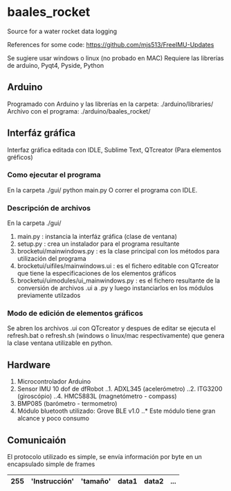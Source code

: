 # baales_rocket
Source for a water rocket data logging

References for some code:
https://github.com/mjs513/FreeIMU-Updates

Se sugiere usar windows o linux (no probado en MAC)
Requiere las librerías de arduino, Pyqt4, Pyside, Python

## Arduino

Programado con Arduino y las librerías en la carpeta: ./arduino/libraries/
Archivo con el programa: ./arduino/baales_rocket/

## Interfáz gráfica

Interfaz gráfica editada con IDLE, Sublime Text, QTcreator (Para elementos gréficos)

### Como ejecutar el programa
En la carpeta ./gui/
python main.py
O correr el programa con IDLE.

### Descripción de archivos
En la carpeta ./gui/
1. main.py : instancia la interfáz gráfica (clase de ventana)
2. setup.py : crea un instalador para el programa resultante
3. brocketui/mainwindows.py : es la clase principal con los métodos para utilización del programa
4. brocketui/uifiles/mainwindows.ui : es el fichero editable con QTcreator que tiene la especificaciones de los elementos gráficos
5. brocketui/uimodules/ui_mainwindows.py : es el fichero resultante de la conversión de archivos .ui a .py y luego instanciarlos en los módulos previamente utilzados

### Modo de edición de elementos gráficos
Se abren los archivos .ui con QTcreator y despues de editar se ejecuta el refresh.bat o refresh.sh (windows o linux/mac respectivamente) que genera la clase ventana utilizable en python.

## Hardware

1. Microcontrolador Arduino
2. Sensor IMU 10 dof de dfRobot
..1. ADXL345 (acelerómetro)
..2. ITG3200 (giroscópio)
..4. HMC5883L (magnetómetro - compass)
3. BMP085 (barómetro - termometro)
4. Módulo bluetooth utilizado: Grove BLE v1.0
..* Este módulo tiene gran alcance y poco consumo

## Comunicaión

El protocolo utilizado es simple, se envía información por byte en un encapsulado simple de frames

255 | 'Instrucción' | 'tamaño' | data1 | data2 | ...
--- | --- | --- | --- | --- | ---